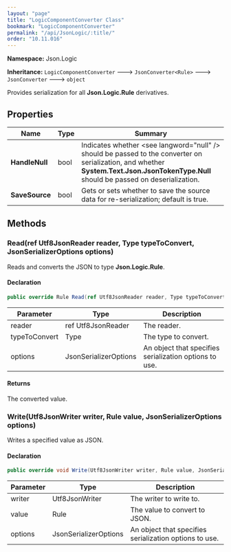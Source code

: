 ```yaml
---
layout: "page"
title: "LogicComponentConverter Class"
bookmark: "LogicComponentConverter"
permalink: "/api/JsonLogic/:title/"
order: "10.11.016"
---
```

**Namespace:** Json.Logic

**Inheritance:**
`LogicComponentConverter`
 🡒 
`JsonConverter<Rule>`
 🡒 
`JsonConverter`
 🡒 
`object`

Provides serialization for all **Json.Logic.Rule** derivatives.

## Properties

| Name | Type | Summary |
|---|---|---|
| **HandleNull** | bool | Indicates whether \<see langword="null" /\> should be passed to the converter on serialization, and whether **System.Text.Json.JsonTokenType.Null** should be passed on deserialization. |
| **SaveSource** | bool | Gets or sets whether to save the source data for re-serialization; default is true. |

## Methods

### Read(ref Utf8JsonReader reader, Type typeToConvert, JsonSerializerOptions options)

Reads and converts the JSON to type **Json.Logic.Rule**.

#### Declaration

```c#
public override Rule Read(ref Utf8JsonReader reader, Type typeToConvert, JsonSerializerOptions options)
```

| Parameter | Type | Description |
|---|---|---|
| reader | ref Utf8JsonReader | The reader. |
| typeToConvert | Type | The type to convert. |
| options | JsonSerializerOptions | An object that specifies serialization options to use. |


#### Returns

The converted value.

### Write(Utf8JsonWriter writer, Rule value, JsonSerializerOptions options)

Writes a specified value as JSON.

#### Declaration

```c#
public override void Write(Utf8JsonWriter writer, Rule value, JsonSerializerOptions options)
```

| Parameter | Type | Description |
|---|---|---|
| writer | Utf8JsonWriter | The writer to write to. |
| value | Rule | The value to convert to JSON. |
| options | JsonSerializerOptions | An object that specifies serialization options to use. |


